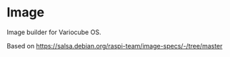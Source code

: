 # Image

Image builder for Variocube OS.

Based on https://salsa.debian.org/raspi-team/image-specs/-/tree/master

